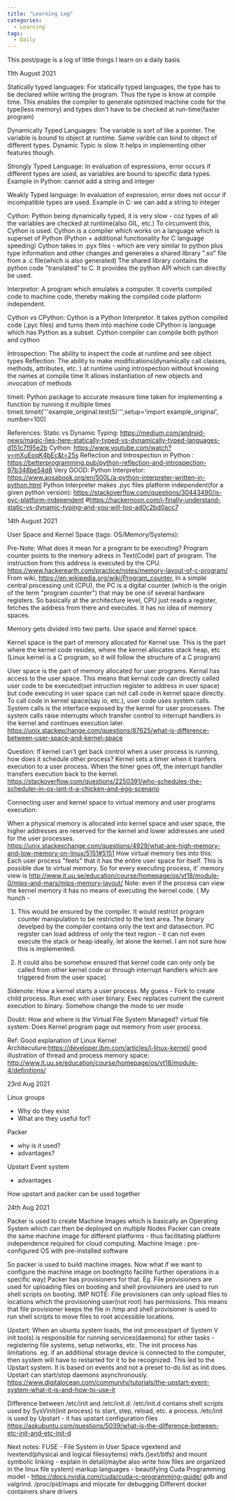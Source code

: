 ```yaml
---
title: "Learning Log"
categories:
  - Learning
tags:
  - Daily
---
```


This post/page is a log of little things I learn on a daily basis

11th August 2021

Statically typed languages:
    For statically typed languages, the type has to be declared while writing the program. Thus the type is know at compile time.
This enables the compiler to generate optimized machine code for the type(less memory) and types don't have to be checked at run-time(faster program)

Dynamically Typed Languages:
    The variable is sort of like a pointer. The variable is bound to object at runtime. Same varible can bind to object of different types.
Dynamic Typic is slow. It helps in implementing other features though.

Strongly Typed Language:
    In evaluation of expressions, error occurs if different types are used, as variables are bound to specific data types. 
Example in Python: cannot add a string and integer

Weakly Typed language: 
    In evaluation of expression, error does not occur if incompatible types are used. 
Example in C: we can add a string to integer


Cython:
Python being dynamically typed, it is very slow - coz types of all the variables are checked at runtime(also GIL, etc.)
To circumvent this, Cython is used. 
Cython is a compiler which works on a language which is superset of Python (Python + additional functionality for C language speeding)
Cython takes in .pyx files - which are very similar to python plus type information and other changes and generates a shared library ".so" file from a .c file(which is also generated)
The shared library contains the python code "translated" to C. It provides the python API which can directly be used.

Interpretor: 
A program which emulates a computer. It coverts compiled code to machine code, thereby making the compiled code platform independent.  

Cython vs CPython:
Cython is a Python Interpretor. It takes python compiled code (.pyc files) and turns them into machine code
CPython is language which has Python as a subset. Cython compiler can compile both python and cython


Introspection: The ability to inspect the code at runtime and see object types 
Reflection: The ability to make modifications(dynamically call classes, methods, attributes, etc. ) at runtime using introspection without knowing the names at compile time
            It allows instantiation of new objects and invocation of methods


timeit:
Python package to accurate measure time taken for implementing a function by running it multiple times
timeit.timeit('''example_original.test(5)''',setup='import example_original', number=100)

References: 
Static vs Dynamic Typing: https://medium.com/android-news/magic-lies-here-statically-typed-vs-dynamically-typed-languages-d151c7f95e2b
Cython: https://www.youtube.com/watch?v=mXuEoqK4bEc&t=25s
Reflection and Introspection in Python : https://betterprogramming.pub/python-reflection-and-introspection-97b348be54d8
Very GOOD: Python Interpretor: https://www.aosabook.org/en/500L/a-python-interpreter-written-in-python.html
Python Interpreter makes .pyc files platform independent(for a given python version): https://stackoverflow.com/questions/30443490/is-pyc-platform-independent
#https://hackernoon.com/i-finally-understand-static-vs-dynamic-typing-and-you-will-too-ad0c2bd0acc7


14th August 2021


User Space and Kernel Space (tags: OS/Memory/Systems):

Pre-Note: What does it mean for a program to be executing? Program counter points to the memory adress in Text(Code) part of program. The instruction from this address is executed by the CPU. https://www.hackerearth.com/practice/notes/memory-layout-of-c-program/ 
From wiki, https://en.wikipedia.org/wiki/Program_counter, In a simple central processing unit (CPU), the PC is a digital counter (which is the origin of the term "program counter") that may be one of several hardware registers. So basically at the architecture level, CPU just reads a register, fetches the address from there and executes. It has no idea of memory spaces.

Memory gets divided into two parts. Use space and Kernel space. 

Kernel space is the part of memory allocated for Kernel use. This is the part where the kernel code resides, where the kernel allocates stack heap, etc (Linux kernel is a C program, so it will follow the structure of a C program)

User space is the part of memory allocated for user programs. Kernal has access to the user space. This means that kernal code can directly called user code to be executed(set intruction register to address in user space) but code executing in user space can not call code in kernel space directly. To call code in kernel space(say io, etc.), user code uses system calls. System calls is the interface exposed by the kernel for user processes. The system calls raise interrupts which transfer
control to interrupt handlers in the kernel and continues execution later. https://unix.stackexchange.com/questions/87625/what-is-difference-between-user-space-and-kernel-space

Question: If kernel can't get back control when a user process is running, how does it schedule other process? Kernel sets a timer when it tranfers execution to a user process. When the timer goes off, the interrupt handler transfers execution back to the kernel.
https://stackoverflow.com/questions/2250391/who-schedules-the-scheduler-in-os-isnt-it-a-chicken-and-egg-scenario

Connecting user and kernel space to virtual memory and user programs execution:

When a physical memory is allocated into kernel space and user space, the higher addresses are reserved for the kernel and lower addresses are used for the user processes. https://unix.stackexchange.com/questions/4929/what-are-high-memory-and-low-memory-on-linux/5151#5151
How virtual memory ties into this: Each user process "feels" that it has the entire user space for itself. This is possible due to virtual memory. So for every executing process, it' memory view is  http://www.it.uu.se/education/course/homepage/os/vt18/module-0/mips-and-mars/mips-memory-layout/ 
Note: even if the process can view the kernel memory it has no means of executing the kernel code.
( My hunch - 
1. This would be ensured by the compiler. It would restrict program counter manipulation to be restricted to the text area. The binary develped by the compiler contains only the text and datasection. PC register can load address of only the text region - it can not even execute the stack or heap ideally, let alone the kernel. I am not sure how this is implemented. 

2. It could also be somehow ensured that kernel code can only only be called from other kernel code or through interrupt handlers which are triggered from the user space)

Sidenote: 
How a kernel starts a user process. 
My guess - Fork to create child process. Run exec with user binary. Exec replaces current the current execution to binary. Somehow change the mode to uer mode

Doubt: 
How and where is the Virtual File System Managed?
virtual file system: Does Kernel program page out memory from user process.

Ref:
Good explanation of Linux Kernel Architecuture:https://developer.ibm.com/articles/l-linux-kernel/
good illustration of thread and process memory space:  http://www.it.uu.se/education/course/homepage/os/vt18/module-4/definitions/


23rd Aug 2021

Linux groups
- Why do they exist
- What are they useful for?


Packer 
- why is it used?
- advantages?

Upstart Event system
- advantages

How upstart and packer can be used together

24th Aug 2021

Packer is used to create Machine Images which is basically an Operating System which can then be deployed on multiple Nodes
Packer can create the same machine image for different platforms - thus facilitating platform independence required for cloud computing.
Machine Image : pre-configured OS with pre-installed software

So packer is used to build machine images. Now what if we want to configure the machine image on booting(to facilite further operations in a specific way)
Packer has provisioners for that. Eg. File provisioners are used for uploading files on booting and shell provisioners are used to run shell scripts on booting.
IMP NOTE: File provisioners can only upload files to locations which the provisioning user(not root) has permissions. This means that file provisioner keeps the file in /tmp and shell provisioner is used to run shell scripts to move files to root accessible locations.


Upstart:
When an ubuntu system loads, the init process(part of System V init tools) is responsible for running services(daemons) for other tasks - registering file systems, setup networks, etc.
The init process has limitations. eg. if an additional storage device is connected to the computer, then system will have to restarted for it to be recognized. 
    This led to the Upstart system. It is based on events and not a preset to-do list as init does. Upstart can start/stop daemons asynchronously. 
    https://www.digitalocean.com/community/tutorials/the-upstart-event-system-what-it-is-and-how-to-use-it

Difference between /etc/init and /etc/init.d:
    /etc/init.d contains shell scripts used by SysVinit(init process) to start, step, reload, etc. a process. /etc/init is used by Upstart - it has upstart configuration files
    https://askubuntu.com/questions/5039/what-is-the-difference-between-etc-init-and-etc-init-d
    











Next notes:
FUSE - File System in User Space
vgextend and lvextend(physical and logical filessytems)
mkfs.()ext/btfs) and mount
symbolic linking - explain in detail(maybe also write how files are organized in the linux file system)
markup languages - beautifying
Cuda Programming model - https://docs.nvidia.com/cuda/cuda-c-programming-guide/
gdb and valgrind. /proc/pid/maps and mlocate for debugging
Different docker containers share drivers
